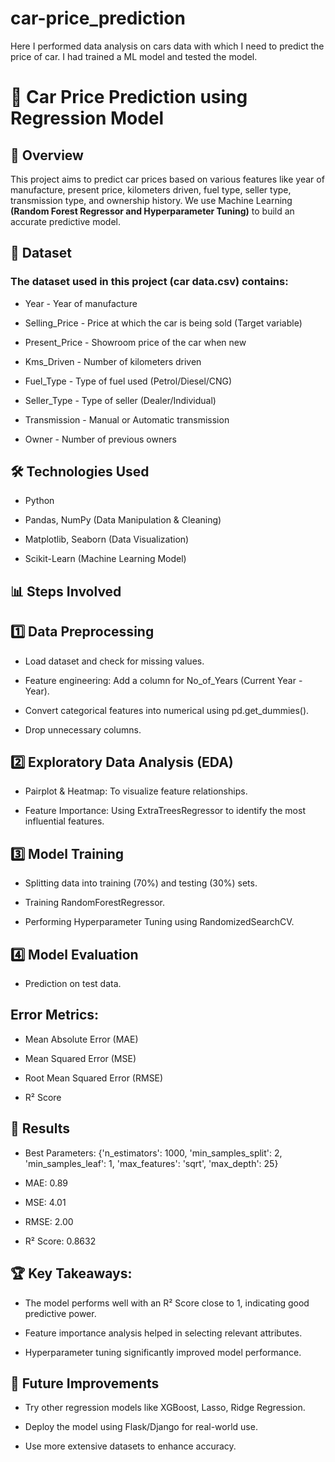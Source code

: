# car-price_prediction
Here I performed data analysis on cars data with which I need to predict the price of car. I had trained a  ML model and tested the model.

# 🚗 Car Price Prediction using Regression Model

## 📌 Overview

This project aims to predict car prices based on various features like year of manufacture, present price, kilometers driven, fuel type, seller type, transmission type, and ownership history. We use Machine Learning **(Random Forest Regressor and Hyperparameter Tuning)** to build an accurate predictive model.


## 📂 Dataset

### The dataset used in this project (car data.csv) contains:

* Year - Year of manufacture

* Selling_Price - Price at which the car is being sold (Target variable)

* Present_Price - Showroom price of the car when new

* Kms_Driven - Number of kilometers driven
  
* Fuel_Type - Type of fuel used (Petrol/Diesel/CNG)

* Seller_Type - Type of seller (Dealer/Individual)

* Transmission - Manual or Automatic transmission

* Owner - Number of previous owners

## 🛠️ Technologies Used

- Python

- Pandas, NumPy (Data Manipulation & Cleaning)

- Matplotlib, Seaborn (Data Visualization)

- Scikit-Learn (Machine Learning Model)

## 📊 Steps Involved

## 1️⃣ Data Preprocessing

- Load dataset and check for missing values.

- Feature engineering: Add a column for No_of_Years (Current Year - Year).

- Convert categorical features into numerical using pd.get_dummies().

- Drop unnecessary columns.

## 2️⃣ Exploratory Data Analysis (EDA)

- Pairplot & Heatmap: To visualize feature relationships.

- Feature Importance: Using ExtraTreesRegressor to identify the most influential features.

## 3️⃣ Model Training

- Splitting data into training (70%) and testing (30%) sets.

- Training RandomForestRegressor.

- Performing Hyperparameter Tuning using RandomizedSearchCV.

## 4️⃣ Model Evaluation

- Prediction on test data.

## Error Metrics:

- Mean Absolute Error (MAE)

- Mean Squared Error (MSE)

- Root Mean Squared Error (RMSE)

- R² Score

## 📌 Results

- Best Parameters: {'n_estimators': 1000,
 'min_samples_split': 2,
 'min_samples_leaf': 1,
 'max_features': 'sqrt',
 'max_depth': 25}

- MAE: 0.89

- MSE: 4.01

- RMSE: 2.00

- R² Score: 0.8632

## 🏆 Key Takeaways:
- The model performs well with an R² Score close to 1, indicating good predictive power.

- Feature importance analysis helped in selecting relevant attributes.

- Hyperparameter tuning significantly improved model performance.

## 🚀 Future Improvements

- Try other regression models like XGBoost, Lasso, Ridge Regression.
  
- Deploy the model using Flask/Django for real-world use.
  
- Use more extensive datasets to enhance accuracy.
